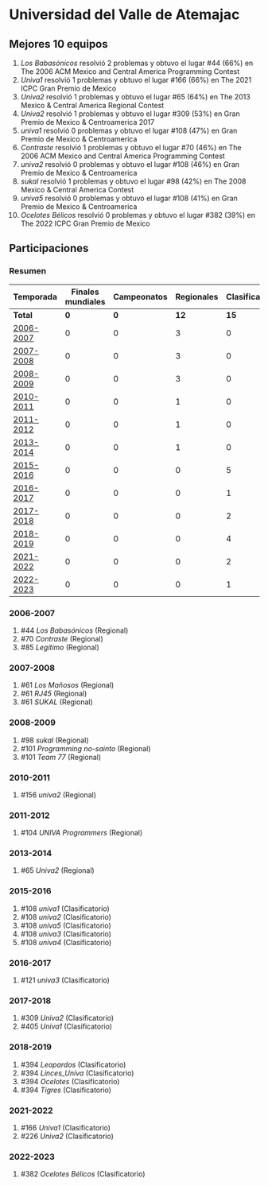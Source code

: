# Universidad del Valle de Atemajac

## Mejores 10 equipos

1. _Los Babasónicos_ resolvió 2 problemas y obtuvo el lugar #44 (66%) en The 2006 ACM Mexico and Central America Programming Contest
1. _Univa1_ resolvió 1 problemas y obtuvo el lugar #166 (66%) en The 2021 ICPC Gran Premio de Mexico
1. _Univa2_ resolvió 1 problemas y obtuvo el lugar #65 (64%) en The 2013 Mexico & Central America Regional Contest
1. _Univa2_ resolvió 1 problemas y obtuvo el lugar #309 (53%) en Gran Premio de Mexico & Centroamerica 2017
1. _univa1_ resolvió 0 problemas y obtuvo el lugar #108 (47%) en Gran Premio de Mexico & Centroamerica
1. _Contraste_ resolvió 1 problemas y obtuvo el lugar #70 (46%) en The 2006 ACM Mexico and Central America Programming Contest
1. _univa2_ resolvió 0 problemas y obtuvo el lugar #108 (46%) en Gran Premio de Mexico & Centroamerica
1. _sukal_ resolvió 1 problemas y obtuvo el lugar #98 (42%) en The 2008 Mexico & Central America Contest
1. _univa5_ resolvió 0 problemas y obtuvo el lugar #108 (41%) en Gran Premio de Mexico & Centroamerica
1. _Ocelotes Bélicos_ resolvió 0 problemas y obtuvo el lugar #382 (39%) en The 2022 ICPC Gran Premio de Mexico

## Participaciones

### Resumen

| Temporada | Finales mundiales | Campeonatos | Regionales | Clasificatorios | Equipos |
| --- | --- | --- | --- | --- | --- |
| **Total** | **0** | **0** | **12** | **15** | **27** |
| [2006-2007](#2006-2007) | 0 | 0 | 3 | 0 | 3 |
| [2007-2008](#2007-2008) | 0 | 0 | 3 | 0 | 3 |
| [2008-2009](#2008-2009) | 0 | 0 | 3 | 0 | 3 |
| [2010-2011](#2010-2011) | 0 | 0 | 1 | 0 | 1 |
| [2011-2012](#2011-2012) | 0 | 0 | 1 | 0 | 1 |
| [2013-2014](#2013-2014) | 0 | 0 | 1 | 0 | 1 |
| [2015-2016](#2015-2016) | 0 | 0 | 0 | 5 | 5 |
| [2016-2017](#2016-2017) | 0 | 0 | 0 | 1 | 1 |
| [2017-2018](#2017-2018) | 0 | 0 | 0 | 2 | 2 |
| [2018-2019](#2018-2019) | 0 | 0 | 0 | 4 | 4 |
| [2021-2022](#2021-2022) | 0 | 0 | 0 | 2 | 2 |
| [2022-2023](#2022-2023) | 0 | 0 | 0 | 1 | 1 |

### 2006-2007

1. #44 _Los Babasónicos_ (Regional)
1. #70 _Contraste_ (Regional)
1. #85 _Legítimo_ (Regional)

### 2007-2008

1. #61 _Los Mañosos_ (Regional)
1. #61 _RJ45_ (Regional)
1. #61 _SUKAL_ (Regional)

### 2008-2009

1. #98 _sukal_ (Regional)
1. #101 _Programming no-sainto_ (Regional)
1. #101 _Team 77_ (Regional)

### 2010-2011

1. #156 _univa2_ (Regional)

### 2011-2012

1. #104 _UNIVA Programmers_ (Regional)

### 2013-2014

1. #65 _Univa2_ (Regional)

### 2015-2016

1. #108 _univa1_ (Clasificatorio)
1. #108 _univa2_ (Clasificatorio)
1. #108 _univa5_ (Clasificatorio)
1. #108 _univa3_ (Clasificatorio)
1. #108 _univa4_ (Clasificatorio)

### 2016-2017

1. #121 _univa3_ (Clasificatorio)

### 2017-2018

1. #309 _Univa2_ (Clasificatorio)
1. #405 _Univa1_ (Clasificatorio)

### 2018-2019

1. #394 _Leopardos_ (Clasificatorio)
1. #394 _Linces_Univa_ (Clasificatorio)
1. #394 _Ocelotes_ (Clasificatorio)
1. #394 _Tigres_ (Clasificatorio)

### 2021-2022

1. #166 _Univa1_ (Clasificatorio)
1. #226 _Univa2_ (Clasificatorio)

### 2022-2023

1. #382 _Ocelotes Bélicos_ (Clasificatorio)



